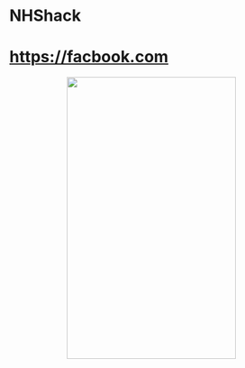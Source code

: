 # NHShack

# https://facbook.com


<p align="center">
<img src='SS/Screenshot_20220819-145308.png' style="height:500px;width:300px;" >
</p>
